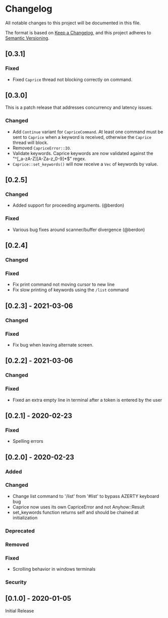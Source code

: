 # Changelog

All notable changes to this project will be documented in this file.

The format is based on [Keep a Changelog](https://keepachangelog.com/en/1.0.0/),
and this project adheres to [Semantic Versioning](https://semver.org/spec/v2.0.0.html).

## [0.3.1]

### Fixed

- Fixed `Caprice` thread not blocking correctly on command.

## [0.3.0]

This is a patch release that addresses concurrency and latency issues.

### Changed

- Add `Continue` variant for `CapriceCommand`. At least one command must be
  sent to `Caprice` when a keyword is received, otherwise the `Caprice` thread
  will block.
- Removed `CapriceError::IO`.
- Validate keywords. Caprice keywords are now validated against the "^[_a-zA-Z][A-Za-z_0-9]*$" regex.
- `Caprice::set_keywords()` will now receive a `Vec` of keywords by value.

## [0.2.5]

### Changed

- Added support for proceeding arguments. (@berdon)

### Fixed

- Various bug fixes around scanner/buffer divergence (@berdon)

## [0.2.4]

### Changed

### Fixed

- Fix print command not moving cursor to new line
- Fix slow printing of keywords using the `/list` command

## [0.2.3] - 2021-03-06

### Changed

### Fixed

- Fix bug when leaving alternate screen.

## [0.2.2] - 2021-03-06

### Changed

### Fixed

- Fixed an extra empty line in terminal after a token is entered by the user

## [0.2.1] - 2020-02-23

### Fixed

- Spelling errors

## [0.2.0] - 2020-02-23

### Added

### Changed

- Change list command to '/list' from '#list' to bypass AZERTY keyboard bug
- Caprice now uses its own CapriceError and not Anyhow::Result
- set_keywords function returns self and should be chained at initialization

### Deprecated

### Removed

### Fixed

- Scrolling behavior in windows terminals

### Security

## [0.1.0] - 2020-01-05

Initial Release

